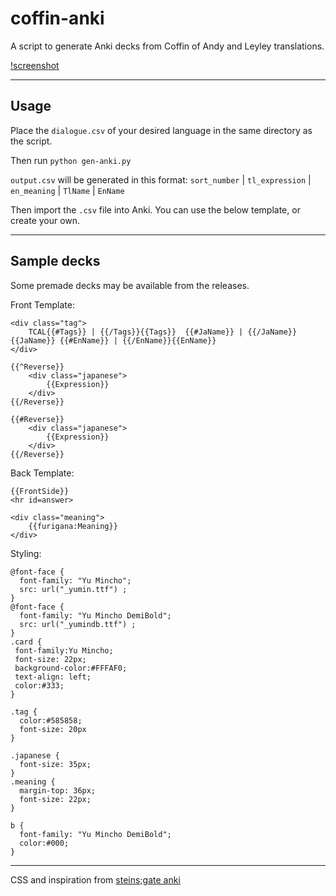 # coffin-anki

A script to generate Anki decks from Coffin of Andy and Leyley translations.

[!screenshot](/screenshot.png)

---

## Usage

Place the `dialogue.csv` of your desired language in the same directory as the script.

Then run `python gen-anki.py`

`output.csv` will be generated in this format: `sort_number` | `tl_expression` | `en_meaning` | `TlName` | `EnName`

Then import the `.csv` file into Anki. You can use the below template, or create your own.

---

## Sample decks

Some premade decks may be available from the releases.

Front Template:

```
<div class="tag">
	TCAL{{#Tags}} | {{/Tags}}{{Tags}}  {{#JaName}} | {{/JaName}}{{JaName}} {{#EnName}} | {{/EnName}}{{EnName}}
</div>

{{^Reverse}}
	<div class="japanese">
		{{Expression}}
	</div>
{{/Reverse}}

{{#Reverse}}
	<div class="japanese">
		{{Expression}}
	</div>
{{/Reverse}}
```

Back Template:

```
{{FrontSide}}
<hr id=answer>

<div class="meaning">
 	{{furigana:Meaning}}
</div>
```

Styling:

```
@font-face {
  font-family: "Yu Mincho";
  src: url("_yumin.ttf") ;
}
@font-face {
  font-family: "Yu Mincho DemiBold";
  src: url("_yumindb.ttf") ;
}
.card {
 font-family:Yu Mincho;
 font-size: 22px;
 background-color:#FFFAF0;
 text-align: left;
 color:#333;
}

.tag {
  color:#585858; 
  font-size: 20px
}

.japanese {
  font-size: 35px;
}
.meaning {
  margin-top: 36px;
  font-size: 22px;
}

b {
  font-family: "Yu Mincho DemiBold";
  color:#000;
}
```

---

CSS and inspiration from [steins;gate anki](https://github.com/asakura42/steins-gate-anki)